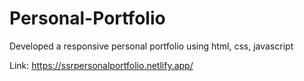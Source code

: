 # Personal-Portfolio
Developed a responsive personal portfolio using html, css, javascript

Link: https://ssrpersonalportfolio.netlify.app/
